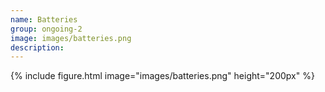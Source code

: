 ```yaml
---
name: Batteries
group: ongoing-2
image: images/batteries.png
description:
---
```


{%
  include figure.html
  image="images/batteries.png"
  height="200px"
%}
